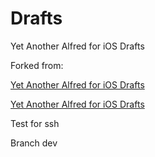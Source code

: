 # Drafts

Yet Another Alfred for iOS Drafts

Forked from:

[Yet Another Alfred for iOS Drafts](https://gist.github.com/soffchen/5989f7ef4c0cef9f7a4e29254f3fa0e2)

[Yet Another Alfred for iOS Drafts](https://gist.github.com/JamesHopbourn/66ec42a622e86a90ad2da8290d4701ce)

Test for ssh

Branch dev
